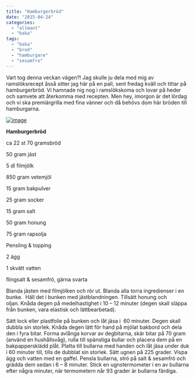 ```yaml
---
title: "Hamburgerbröd"
date: "2015-04-24"
categories: 
  - "allmant"
  - "baka"
tags: 
  - "baka"
  - "brod"
  - "hamburgare"
  - "sesamfro"
---
```


Vart tog denna veckan vägen?! Jag skulle ju dela med mig av ramslöksrecept åsså sitter jag här på en pall, sent fredag kväll och tittar på hamburgerbröd. Vi hamnade nig nog i ramslökskoma och lovar på heder och samvete att återkomma med recepten. Men hey, imorgon är det lördag och vi ska premiärgrilla med fina vänner och då behövs dom här bröden till hamburgarna.

[![image](/static/img/image9-1024x768.jpg)](http://import.local/wp-content/uploads/2015/04/image9.jpg)

**Hamburgerbröd**

ca 22 st 70 gramsbröd

50 gram jäst

5 dl filmjölk

850 gram vetemjöl

15 gram bakpulver

25 gram socker

15 gram salt

50 gram honung

75 gram rapsolja

Pensling & topping

2 ägg

1 skvätt vatten

flingsalt & sesamfrö, gärna svarta

Blanda jästen med filmjölken och rör ut. Blanda alla torra ingredienser i en bunke.  Häll det i bunken med jästblandningen. Tillsätt honung och oljan. Knåda degen på medelhastighet i 10 – 12 minuter (degen skall släppa från bunken, vara elastisk och lättbearbetad).

Sätt lock eller plastfolie på bunken och låt jäsa i  60 minuter. Degen skall dubbla sin storlek. Knåda degen lätt för hand på mjölat bakbord och dela den i fyra bitar. Forma avlånga korvar av degbitarna, skär bitar på 70 gram (använd en hushållsvåg), rulla till spänstiga bullar och placera dem på en bakpappersklädd plåt. Platta till bullarna med handen och låt jäsa under duk i 60 minuter till, tills de dubblat sin storlek. Sätt ugnen på 225 grader. Vispa ägg och vatten med en gaffel. Pensla bullarna, strö på salt & sesamfrö och grädda dem sedan i 6 – 8 minuter. Stick en ugnstermometer i en av bullarna efter några minuter, när termometern når 93 grader är bullarna färdiga.
